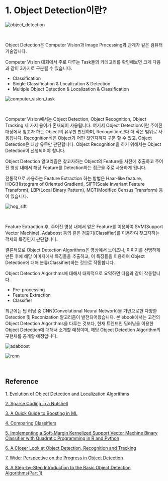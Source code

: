# 1. Object Detection이란?

![object_detection](https://user-images.githubusercontent.com/13328380/49785835-250e0480-fd65-11e8-87b9-fd74459ade47.jpg)

​    



Object Detection은 Computer Vision과 Image Processing과 관계가 깊은 컴퓨터 기술입니다. 



Computer Vision 대회에서 주로 다루는 Task들의 카테고리를 확인해보면 크게 다음과 같이 3가지로 구분될 수 있습니다.

- Classification
- Single Classification & Localization & Detection
- Multiple Object Detection & Localization & Classification

![computer_vision_task](https://user-images.githubusercontent.com/13328380/49785251-48d04b00-fd63-11e8-94ee-f9d9d9f30fe9.png)

​    

Computer Vision에서는 Object Detection, Object Recognition, Object Tracking 세 가지 용어가 혼재되어 사용됩니다. 여기서 Object Detection이란 주어진 대상에서 찾고자 하는 Object의 유무만 판단하며, Recognition보다 더 작은 범위로 사용됩니다. Recognition식은 Object가 어떤 것인지까지 구분 할 수 있고, Object Detection은 대상 유무만 판단합니다. Object Recognition을 하기 위해서는 Object Detection이 선행되어야 합니다. 



Object Detection 알고리즘은 찾고자하는 Object의 Feature를 사전에 추출하고 주어진 영상 내에서 해당 Feature를 Detection하는 접근을 주로 사용하게 됩니다. 

전통적으로 사용하는 Feature Extraction 하는 방법은 Haar-like feature, HOG(Histogram of Oriented Gradient), SIFT(Scale Invariant Feature Transform), LBP(Local Binary Pattern), MCT(Modified Census Transform) 등이 있습니다.



![hog_sift](https://user-images.githubusercontent.com/13328380/49786073-de6cda00-fd65-11e8-94e2-ba9eea3cdad3.png)

​    

Feature Extraction 후, 주어진 영상 내에서 얻은 Feature를 이용하여 SVM(Support Vector Machine), Adaboost 등의 같은 검출기(Classifier)를 이용하여 찾고자하는 객체의 특징인지 판단합니다.



결론적으로 Object Detection Algorithms은 영상에서 노이즈나, 이미지를 선명하게 만든 후에 해당 이미지에서 특징들을 추출하고, 이 특징들을 이용하여 Object Detection에 대해 분류(Classifier)하는 것으로 작동합니다.



Object Detection Algorithms에 대해서 대략적으로 요약하면 다음과 같이 작동합니다.

- Pre-processing
- Feature Extraction
- Classifier



최근에는 딥 러닝 중 CNN(Convolutional Neural Network)을 기반으로한 다양한 Detection 및 Reconization 알고리즘이 발전되어왔습니다. 본 ebook에서는 고전의 Object Detection Algorithms을 다루는 것보다, 현재 트렌드인 딥러닝을 이용한 Object Detection에 대해서 소개할 예정이며, 해당 Object Detection Algorithm의 구현체를 공개할 예정입니다. 



![adaboost](https://user-images.githubusercontent.com/13328380/49786282-99957300-fd66-11e8-8b3d-cf87b81e59b2.png)







![rcnn](https://user-images.githubusercontent.com/13328380/49786581-aa92b400-fd67-11e8-9b74-374ecc6f9740.png)

​    

## Reference

[1. Evolution of Object Detection and Localization Algorithms](https://towardsdatascience.com/evolution-of-object-detection-and-localization-algorithms-e241021d8bad)

[2. Sparse Coding in a Nutshell](https://computervisionblog.wordpress.com/2014/05/24/sparse-coding-in-a-nutshell/)

[3. A Quick Guide to Boosting in ML](https://medium.com/greyatom/a-quick-guide-to-boosting-in-ml-acf7c1585cb5)

[4. Comparing Classifiers](https://martin-thoma.com/comparing-classifiers/)

[5. Implementing a Soft-Margin Kernelized Support Vector Machine Binary Classifier with Quadratic Programming in R and Python](https://www.datasciencecentral.com/profiles/blogs/implementing-a-soft-margin-kernelized-support-vector-machine)

[6. A Closer Look at Object Detection, Recognition and Tracking](https://software.intel.com/en-us/articles/a-closer-look-at-object-detection-recognition-and-tracking)

[7. Wider Perspective on the Progress in Object Detection](https://techburst.io/wider-perspective-on-the-progress-in-object-detection-aac42dc98083)

[8. A Step-by-Step Introduction to the Basic Object Detection Algorithms(Part 1)](https://techburst.io/wider-perspective-on-the-progress-in-object-detection-aac42dc98083)
